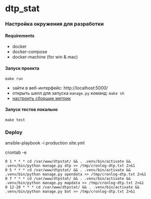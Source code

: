 # dtp_stat

### Настройка окружения для разработки
#### Requirements
- docker
- docker-compose
- docker-machine (for win & mac)
#### Запуск проекта

`make run`

- зайти в веб-интерфейс: http://localhost:5000/
- открыть шелл для запуска `manage.py` команд: `make sh`
- [настроить сборщик метрик](docs/metrics.md)

#### Запуск тестов локально

`make test`

### Deploy

ansible-playbook -i production site.yml


crontab -e
```
0 1 * * * cd /var/www/dtpstat/ && . .venv/bin/activate && .venv/bin/python manage.py dtp >> /tmp/cronlog-dtp.txt 2>&1
0 5 * * * cd /var/www/dtpstat/ && . .venv/bin/activate && .venv/bin/python manage.py opendata >> /tmp/cronlog-dtp.txt 2>&1
0 7 * * * cd /var/www/dtpstat/ && . .venv/bin/activate && .venv/bin/python manage.py mapdata >> /tmp/cronlog-dtp.txt 2>&1
0 12-20 * * * cd /var/www/dtpstat/ && . .venv/bin/activate && .venv/bin/python manage.py bot >> /tmp/cronlog-dtp.txt 2>&1
```